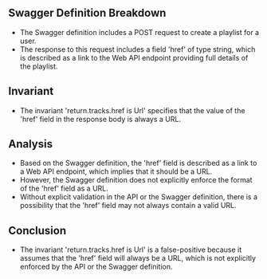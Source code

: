 ## Swagger Definition Breakdown
- The Swagger definition includes a POST request to create a playlist for a user.
- The response to this request includes a field 'href' of type string, which is described as a link to the Web API endpoint providing full details of the playlist.

## Invariant
- The invariant 'return.tracks.href is Url' specifies that the value of the 'href' field in the response body is always a URL.

## Analysis
- Based on the Swagger definition, the 'href' field is described as a link to a Web API endpoint, which implies that it should be a URL.
- However, the Swagger definition does not explicitly enforce the format of the 'href' field as a URL.
- Without explicit validation in the API or the Swagger definition, there is a possibility that the 'href' field may not always contain a valid URL.

## Conclusion
- The invariant 'return.tracks.href is Url' is a false-positive because it assumes that the 'href' field will always be a URL, which is not explicitly enforced by the API or the Swagger definition.
